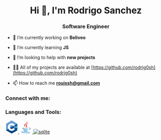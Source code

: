 <h1 align="center">Hi 👋, I'm Rodrigo Sanchez</h1>
<h3 align="center">Software Engineer</h3>

- 🔭 I’m currently working on **Beliveo**

- 🌱 I’m currently learning **JS**

- 🤝 I’m looking to help with **new projects**

- 👨‍💻 All of my projects are available at [https://github.com/rodrig0sh](https://github.com/rodrig0sh)

- 📫 How to reach me **rouissh@gmail.com**

<h3 align="left">Connect with me:</h3>
<p align="left">
</p>

<h3 align="left">Languages and Tools:</h3>
<p align="left"> <a href="https://www.w3schools.com/cpp/" target="_blank" rel="noreferrer"> <img src="https://raw.githubusercontent.com/devicons/devicon/master/icons/cplusplus/cplusplus-original.svg" alt="cplusplus" width="40" height="40"/> </a> <a href="https://www.java.com" target="_blank" rel="noreferrer"> <img src="https://raw.githubusercontent.com/devicons/devicon/master/icons/java/java-original.svg" alt="java" width="40" height="40"/> </a> <a href="https://www.sqlite.org/" target="_blank" rel="noreferrer"> <img src="https://www.vectorlogo.zone/logos/sqlite/sqlite-icon.svg" alt="sqlite" width="40" height="40"/> </a> </p>
